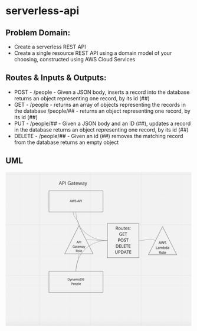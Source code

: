 # serverless-api

## Problem Domain:
- Create a serverless REST API
- Create a single resource REST API using a domain model of your choosing, constructed using AWS Cloud Services

## Routes & Inputs & Outputs: 

- POST - /people - Given a JSON body, inserts a record into the database
returns an object representing one record, by its id (##)
- GET - /people - returns an array of objects representing the records in the database
/people/## - returns an object representing one record, by its id (##)
- PUT - /people/## - Given a JSON body and an ID (##), updates a record in the database
returns an object representing one record, by its id (##)
- DELETE - /people/## - Given an id (##) removes the matching record from the database
returns an empty object

## UML 

![](UML.png)
